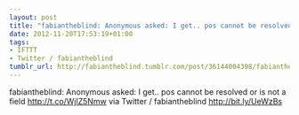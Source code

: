 ```yaml
---
layout: post
title: "fabiantheblind: Anonymous asked: I get.. pos cannot be resolved or is not"
date: 2012-11-20T17:53:19+01:00
tags:
- IFTTT
- Twitter / fabiantheblind
tumblr_url: http://fabiantheblind.tumblr.com/post/36144004398/fabiantheblind-anonymous-asked-i-get-pos-cannot-be
---
```

fabiantheblind: Anonymous asked: I get.. pos cannot be resolved or is not a field http://t.co/WjlZ5Nmw
via Twitter / fabiantheblind http://bit.ly/UeWzBs
